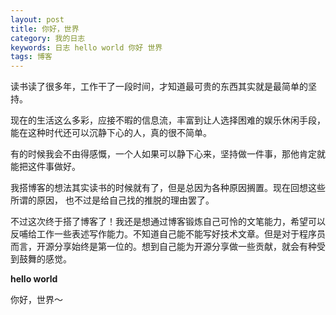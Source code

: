 ```yaml
---
layout: post
title: 你好，世界
category: 我的日志
keywords: 日志 hello world 你好 世界
tags: 博客
---
```


读书读了很多年，工作干了一段时间，才知道最可贵的东西其实就是最简单的坚持。

现在的生活这么多彩，应接不暇的信息流，丰富到让人选择困难的娱乐休闲手段，能在这种时代还可以沉静下心的人，真的很不简单。

有的时候我会不由得感慨，一个人如果可以静下心来，坚持做一件事，那他肯定就能把这件事做好。

我搭博客的想法其实读书的时候就有了，但是总因为各种原因搁置。现在回想这些所谓的原因， 也不过是给自己找的推脱的理由罢了。

不过这次终于搭了博客了！我还是想通过博客锻炼自己可怜的文笔能力，希望可以反哺给工作一些表述写作能力。不知道自己能不能写好技术文章。但是对于程序员而言，开源分享始终是第一位的。想到自己能为开源分享做一些贡献，就会有种受到鼓舞的感觉。

**hello world**

你好，世界～